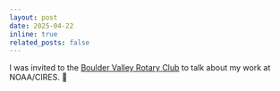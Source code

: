 ```yaml
---
layout: post
date: 2025-04-22
inline: true
related_posts: false
---
```


I was invited to the [Boulder Valley Rotary Club](https://bouldervalleyrotary.club/) to talk about my work at NOAA/CIRES. :microphone: 
